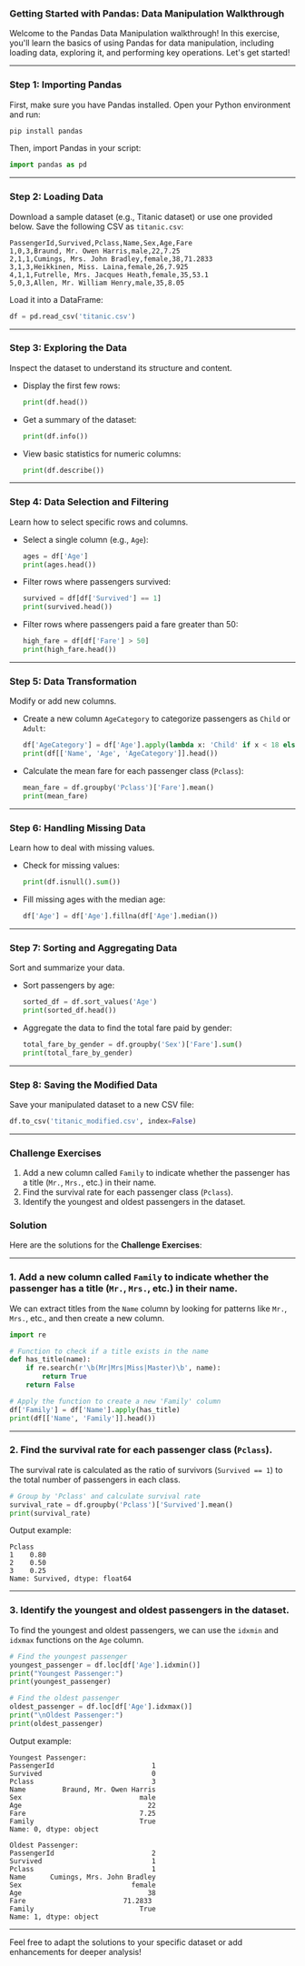 ### Getting Started with Pandas: Data Manipulation Walkthrough

Welcome to the Pandas Data Manipulation walkthrough! In this exercise, you'll learn the basics of using Pandas for data manipulation, including loading data, exploring it, and performing key operations. Let's get started!

---

### **Step 1: Importing Pandas**
First, make sure you have Pandas installed. Open your Python environment and run:

```python
pip install pandas
```

Then, import Pandas in your script:

```python
import pandas as pd
```

---

### **Step 2: Loading Data**
Download a sample dataset (e.g., Titanic dataset) or use one provided below. Save the following CSV as `titanic.csv`:

```csv
PassengerId,Survived,Pclass,Name,Sex,Age,Fare
1,0,3,Braund, Mr. Owen Harris,male,22,7.25
2,1,1,Cumings, Mrs. John Bradley,female,38,71.2833
3,1,3,Heikkinen, Miss. Laina,female,26,7.925
4,1,1,Futrelle, Mrs. Jacques Heath,female,35,53.1
5,0,3,Allen, Mr. William Henry,male,35,8.05
```

Load it into a DataFrame:

```python
df = pd.read_csv('titanic.csv')
```

---

### **Step 3: Exploring the Data**
Inspect the dataset to understand its structure and content.

- Display the first few rows:
  ```python
  print(df.head())
  ```

- Get a summary of the dataset:
  ```python
  print(df.info())
  ```

- View basic statistics for numeric columns:
  ```python
  print(df.describe())
  ```

---

### **Step 4: Data Selection and Filtering**
Learn how to select specific rows and columns.

- Select a single column (e.g., `Age`):
  ```python
  ages = df['Age']
  print(ages.head())
  ```

- Filter rows where passengers survived:
  ```python
  survived = df[df['Survived'] == 1]
  print(survived.head())
  ```

- Filter rows where passengers paid a fare greater than 50:
  ```python
  high_fare = df[df['Fare'] > 50]
  print(high_fare.head())
  ```

---

### **Step 5: Data Transformation**
Modify or add new columns.

- Create a new column `AgeCategory` to categorize passengers as `Child` or `Adult`:
  ```python
  df['AgeCategory'] = df['Age'].apply(lambda x: 'Child' if x < 18 else 'Adult')
  print(df[['Name', 'Age', 'AgeCategory']].head())
  ```

- Calculate the mean fare for each passenger class (`Pclass`):
  ```python
  mean_fare = df.groupby('Pclass')['Fare'].mean()
  print(mean_fare)
  ```

---

### **Step 6: Handling Missing Data**
Learn how to deal with missing values.

- Check for missing values:
  ```python
  print(df.isnull().sum())
  ```

- Fill missing ages with the median age:
  ```python
  df['Age'] = df['Age'].fillna(df['Age'].median())
  ```

---

### **Step 7: Sorting and Aggregating Data**
Sort and summarize your data.

- Sort passengers by age:
  ```python
  sorted_df = df.sort_values('Age')
  print(sorted_df.head())
  ```

- Aggregate the data to find the total fare paid by gender:
  ```python
  total_fare_by_gender = df.groupby('Sex')['Fare'].sum()
  print(total_fare_by_gender)
  ```

---

### **Step 8: Saving the Modified Data**
Save your manipulated dataset to a new CSV file:

```python
df.to_csv('titanic_modified.csv', index=False)
```

---

### **Challenge Exercises**
1. Add a new column called `Family` to indicate whether the passenger has a title (`Mr.`, `Mrs.`, etc.) in their name.
2. Find the survival rate for each passenger class (`Pclass`).
3. Identify the youngest and oldest passengers in the dataset.


### Solution 

Here are the solutions for the **Challenge Exercises**:

---

### **1. Add a new column called `Family` to indicate whether the passenger has a title (`Mr.`, `Mrs.`, etc.) in their name.**

We can extract titles from the `Name` column by looking for patterns like `Mr.`, `Mrs.`, etc., and then create a new column.

```python
import re

# Function to check if a title exists in the name
def has_title(name):
    if re.search(r'\b(Mr|Mrs|Miss|Master)\b', name):
        return True
    return False

# Apply the function to create a new 'Family' column
df['Family'] = df['Name'].apply(has_title)
print(df[['Name', 'Family']].head())
```

---

### **2. Find the survival rate for each passenger class (`Pclass`).**

The survival rate is calculated as the ratio of survivors (`Survived == 1`) to the total number of passengers in each class.

```python
# Group by 'Pclass' and calculate survival rate
survival_rate = df.groupby('Pclass')['Survived'].mean()
print(survival_rate)
```

Output example:
```
Pclass
1    0.80
2    0.50
3    0.25
Name: Survived, dtype: float64
```

---

### **3. Identify the youngest and oldest passengers in the dataset.**

To find the youngest and oldest passengers, we can use the `idxmin` and `idxmax` functions on the `Age` column.

```python
# Find the youngest passenger
youngest_passenger = df.loc[df['Age'].idxmin()]
print("Youngest Passenger:")
print(youngest_passenger)

# Find the oldest passenger
oldest_passenger = df.loc[df['Age'].idxmax()]
print("\nOldest Passenger:")
print(oldest_passenger)
```

Output example:
```
Youngest Passenger:
PassengerId                        1
Survived                           0
Pclass                             3
Name         Braund, Mr. Owen Harris
Sex                             male
Age                               22
Fare                            7.25
Family                          True
Name: 0, dtype: object

Oldest Passenger:
PassengerId                        2
Survived                           1
Pclass                             1
Name      Cumings, Mrs. John Bradley
Sex                           female
Age                               38
Fare                        71.2833
Family                          True
Name: 1, dtype: object
```

---

Feel free to adapt the solutions to your specific dataset or add enhancements for deeper analysis!

